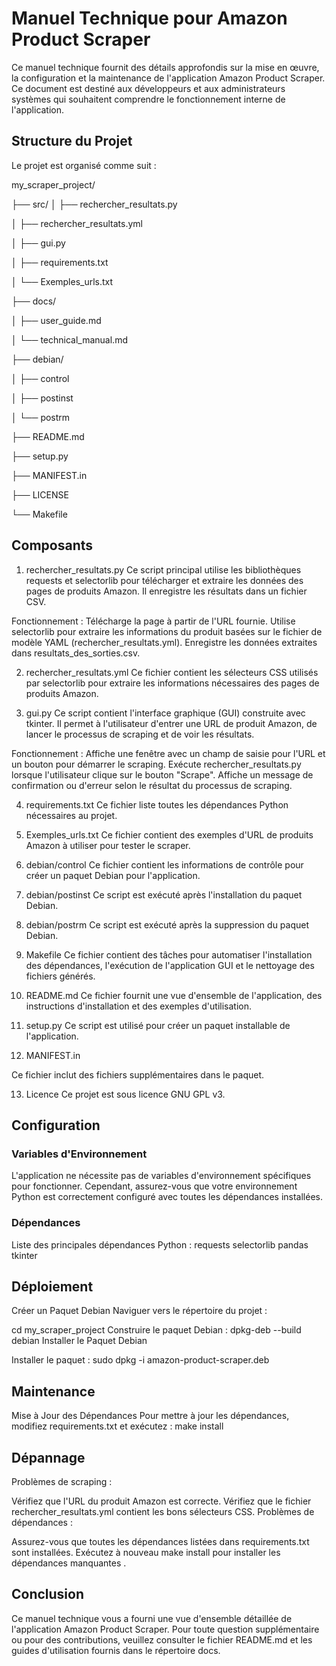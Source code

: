 # Manuel Technique pour Amazon Product Scraper

Ce manuel technique fournit des détails approfondis sur la mise en œuvre, la configuration et la maintenance de l'application Amazon Product Scraper. Ce document est destiné aux développeurs et aux administrateurs systèmes qui souhaitent comprendre le fonctionnement interne de l'application.

## Structure du Projet
Le projet est organisé comme suit :

my_scraper_project/

├── src/
│   ├── rechercher_resultats.py

│   ├── rechercher_resultats.yml

│   ├── gui.py

│   ├── requirements.txt

│   └── Exemples_urls.txt

├── docs/

│   ├── user_guide.md

│   └── technical_manual.md

├── debian/

│   ├── control

│   ├── postinst

│   └── postrm

├── README.md

├── setup.py

├── MANIFEST.in

├── LICENSE

└── Makefile

## Composants

1. rechercher_resultats.py
Ce script principal utilise les bibliothèques requests et selectorlib pour télécharger et extraire les données des pages de produits Amazon. Il enregistre les résultats dans un fichier CSV.

Fonctionnement :
Télécharge la page à partir de l'URL fournie.
Utilise selectorlib pour extraire les informations du produit basées sur le fichier de modèle YAML (rechercher_resultats.yml).
Enregistre les données extraites dans resultats_des_sorties.csv.

2. rechercher_resultats.yml
Ce fichier contient les sélecteurs CSS utilisés par selectorlib pour extraire les informations nécessaires des pages de produits Amazon.

3. gui.py
Ce script contient l'interface graphique (GUI) construite avec tkinter. Il permet à l'utilisateur d'entrer une URL de produit Amazon, de lancer le processus de scraping et de voir les résultats.

Fonctionnement :
Affiche une fenêtre avec un champ de saisie pour l'URL et un bouton pour démarrer le scraping.
Exécute rechercher_resultats.py lorsque l'utilisateur clique sur le bouton "Scrape".
Affiche un message de confirmation ou d'erreur selon le résultat du processus de scraping.

4. requirements.txt
Ce fichier liste toutes les dépendances Python nécessaires au projet.


5. Exemples_urls.txt
Ce fichier contient des exemples d'URL de produits Amazon à utiliser pour tester le scraper.

6. debian/control
Ce fichier contient les informations de contrôle pour créer un paquet Debian pour l'application.

 
7. debian/postinst
Ce script est exécuté après l'installation du paquet Debian.


8. debian/postrm
Ce script est exécuté après la suppression du paquet Debian.


9. Makefile
Ce fichier contient des tâches pour automatiser l'installation des dépendances, l'exécution de l'application GUI et le nettoyage des fichiers générés.

	
10. README.md
Ce fichier fournit une vue d'ensemble de l'application, des instructions d'installation et des exemples d'utilisation.

11. setup.py
Ce script est utilisé pour créer un paquet installable de l'application.


12. MANIFEST.in

Ce fichier inclut des fichiers supplémentaires dans le paquet.

13. Licence
Ce projet est sous licence GNU GPL v3.

## Configuration

### Variables d'Environnement

L'application ne nécessite pas de variables d'environnement spécifiques pour fonctionner. Cependant, assurez-vous que votre environnement Python est correctement configuré avec toutes les dépendances installées.

### Dépendances

Liste des principales dépendances Python :
requests
selectorlib
pandas
tkinter

## Déploiement

Créer un Paquet Debian
Naviguer vers le répertoire du projet :

cd my_scraper_project
Construire le paquet Debian :
dpkg-deb --build debian
Installer le Paquet Debian

Installer le paquet :
sudo dpkg -i amazon-product-scraper.deb

## Maintenance
Mise à Jour des Dépendances
Pour mettre à jour les dépendances, modifiez requirements.txt et exécutez :
make install

## Dépannage

Problèmes de scraping :

Vérifiez que l'URL du produit Amazon est correcte.
Vérifiez que le fichier rechercher_resultats.yml contient les bons sélecteurs CSS.
Problèmes de dépendances :

Assurez-vous que toutes les dépendances listées dans requirements.txt sont installées.
Exécutez à nouveau make install pour installer les dépendances manquantes
.
## Conclusion

Ce manuel technique vous a fourni une vue d'ensemble détaillée de l'application Amazon Product Scraper. Pour toute question supplémentaire ou pour des contributions, veuillez consulter le fichier README.md et les guides d'utilisation fournis dans le répertoire docs.

